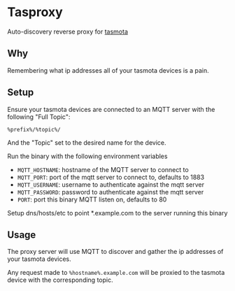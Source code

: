 # Tasproxy

Auto-discovery reverse proxy for [tasmota](https://tasmota.github.io/docs/) 

## Why

Remembering what ip addresses all of your tasmota devices is a pain.

## Setup

Ensure your tasmota devices are connected to an MQTT server with the following "Full Topic":

    %prefix%/%topic%/

And the "Topic" set to the desired name for the device.

Run the binary with the following environment variables

- `MQTT_HOSTNAME`: hostname of the MQTT server to connect to
- `MQTT_PORT`: port of the mqtt server to connect to, defaults to 1883
- `MQTT_USERNAME`: username to authenticate against the mqtt server
- `MQTT_PASSWORD`: password to authenticate against the mqtt server
- `PORT`: port this binary MQTT listen on, defaults to 80

Setup dns/hosts/etc to point *.example.com to the server running this binary

## Usage

The proxy server will use MQTT to discover and gather the ip addresses of your tasmota devices.

Any request made to `%hostname%.example.com` will be proxied to the tasmota device with the corresponding topic. 